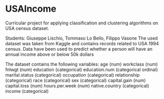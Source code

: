 # USAIncome
Curricular project for applying classification and clustering algorithms on USA census dataset.

Students: Giuseppe Lischio, Tommaso Lo Bello, Filippo Vasone
The used dataset was taken from Kaggle and contains records related to USA 1994 census. Data have been used to predict whether a person will have an annual income above or below 50k dollars

The dataset contains the following variables:
age (num)
workclass (num)
fnlwgt (num)
education (categorical)
education.num (categorical ordinal)
marital.status (categorical)
occupation (categorical)
relationship (categorical)
race (categorical)
sex (categorical)
capital.gain (num)
capital.loss (num)
hours.per.week (num)
native.country (categorical)
income (categorical)